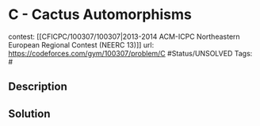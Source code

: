 # C - Cactus Automorphisms

contest: [[CFICPC/100307/100307|2013-2014 ACM-ICPC Northeastern European Regional Contest (NEERC 13)]]
url: https://codeforces.com/gym/100307/problem/C
#Status/UNSOLVED
Tags: #

## Description

## Solution

